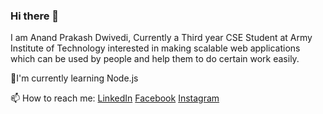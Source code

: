 ### Hi there 👋


I am Anand Prakash Dwivedi, Currently a Third year CSE Student at Army Institute of Technology interested in making scalable web applications which can be used by people and help them to do certain work easily.

🔭I'm currently learning Node.js


📫 How to reach me: [LinkedIn](https://www.linkedin.com/in/anand-prakash-dwivedi-12a566201/) [Facebook](https://www.facebook.com/anand.dwivedi.3576/) [Instagram](https://www.instagram.com/anandcool678/)

